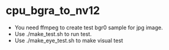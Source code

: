 # cpu_bgra_to_nv12

* You need ffmpeg to create test bgr0 sample for jpg image.
* Use ./make_test.sh to run test.
* Use ./make_eye_test.sh to make visual test
